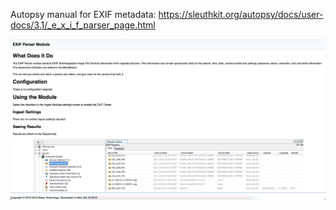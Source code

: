 Autopsy manual for EXIF metadata: https://sleuthkit.org/autopsy/docs/user-docs/3.1/_e_x_i_f_parser_page.html

<img src = "https://github.com/Patrick-crtl/Demonstration-Project/blob/main/Pictures/EXIF_UserManual.png" width= "600">
